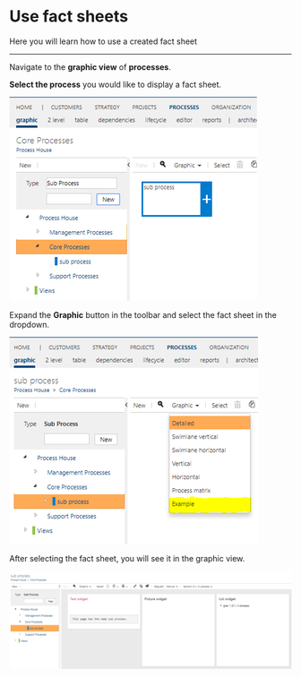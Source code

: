 # Use fact sheets

Here you will learn how to use a created fact sheet

---

Navigate to the **graphic view** of **processes**.

**Select the process** you would like to display  a fact sheet.

![Select process for the fact sheet](./media/SelectProcessForFactSheet.PNG "Select process for the fact sheet")

Expand the **Graphic** button in the toolbar and select the fact sheet in the dropdown.

![Select the fact sheet](./media/SelectTheFactSheet.PNG "Select the fact sheet")

After selecting the fact sheet, you will see it in the graphic view.

![Created fact sheet](./media/SelectedFactSheet.PNG "Created fact sheet")
